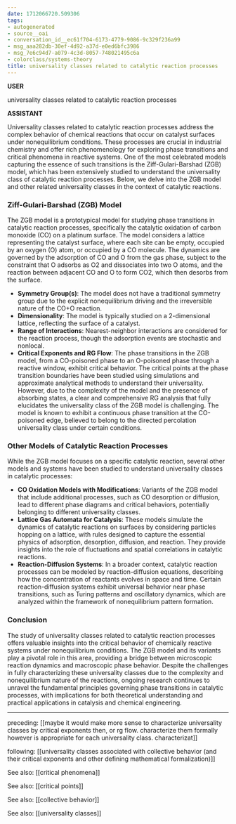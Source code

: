 ```yaml
---
date: 1712066720.509306
tags:
- autogenerated
- source__oai
- conversation_id__ec61f704-6173-4779-9086-9c329f236a99
- msg_aaa282db-30ef-4d92-a37d-e0ed6bfc3986
- msg_7e6c94d7-a079-4c3d-8057-748021495c6a
- colorclass/systems-theory
title: universality classes related to catalytic reaction processes
---
```


**USER**

universality classes related to catalytic reaction processes


**ASSISTANT**

Universality classes related to catalytic reaction processes address the complex behavior of chemical reactions that occur on catalyst surfaces under nonequilibrium conditions. These processes are crucial in industrial chemistry and offer rich phenomenology for exploring phase transitions and critical phenomena in reactive systems. One of the most celebrated models capturing the essence of such transitions is the Ziff-Gulari-Barshad (ZGB) model, which has been extensively studied to understand the universality class of catalytic reaction processes. Below, we delve into the ZGB model and other related universality classes in the context of catalytic reactions.

### Ziff-Gulari-Barshad (ZGB) Model

The ZGB model is a prototypical model for studying phase transitions in catalytic reaction processes, specifically the catalytic oxidation of carbon monoxide (CO) on a platinum surface. The model considers a lattice representing the catalyst surface, where each site can be empty, occupied by an oxygen (O) atom, or occupied by a CO molecule. The dynamics are governed by the adsorption of CO and O from the gas phase, subject to the constraint that O adsorbs as O2 and dissociates into two O atoms, and the reaction between adjacent CO and O to form CO2, which then desorbs from the surface.

- **Symmetry Group(s)**: The model does not have a traditional symmetry group due to the explicit nonequilibrium driving and the irreversible nature of the CO+O reaction.
- **Dimensionality**: The model is typically studied on a 2-dimensional lattice, reflecting the surface of a catalyst.
- **Range of Interactions**: Nearest-neighbor interactions are considered for the reaction process, though the adsorption events are stochastic and nonlocal.
- **Critical Exponents and RG Flow**: The phase transitions in the ZGB model, from a CO-poisoned phase to an O-poisoned phase through a reactive window, exhibit critical behavior. The critical points at the phase transition boundaries have been studied using simulations and approximate analytical methods to understand their universality. However, due to the complexity of the model and the presence of absorbing states, a clear and comprehensive RG analysis that fully elucidates the universality class of the ZGB model is challenging. The model is known to exhibit a continuous phase transition at the CO-poisoned edge, believed to belong to the directed percolation universality class under certain conditions.

### Other Models of Catalytic Reaction Processes

While the ZGB model focuses on a specific catalytic reaction, several other models and systems have been studied to understand universality classes in catalytic processes:

- **CO Oxidation Models with Modifications**: Variants of the ZGB model that include additional processes, such as CO desorption or diffusion, lead to different phase diagrams and critical behaviors, potentially belonging to different universality classes.
- **Lattice Gas Automata for Catalysis**: These models simulate the dynamics of catalytic reactions on surfaces by considering particles hopping on a lattice, with rules designed to capture the essential physics of adsorption, desorption, diffusion, and reaction. They provide insights into the role of fluctuations and spatial correlations in catalytic reactions.
- **Reaction-Diffusion Systems**: In a broader context, catalytic reaction processes can be modeled by reaction-diffusion equations, describing how the concentration of reactants evolves in space and time. Certain reaction-diffusion systems exhibit universal behavior near phase transitions, such as Turing patterns and oscillatory dynamics, which are analyzed within the framework of nonequilibrium pattern formation.

### Conclusion

The study of universality classes related to catalytic reaction processes offers valuable insights into the critical behavior of chemically reactive systems under nonequilibrium conditions. The ZGB model and its variants play a pivotal role in this area, providing a bridge between microscopic reaction dynamics and macroscopic phase behavior. Despite the challenges in fully characterizing these universality classes due to the complexity and nonequilibrium nature of the reactions, ongoing research continues to unravel the fundamental principles governing phase transitions in catalytic processes, with implications for both theoretical understanding and practical applications in catalysis and chemical engineering.


---

preceding: [[maybe it would make more sense to characterize universality classes by critical exponents then, or rg flow. characterize them formally however is appropriate for each universality class. characterizat]]  


following: [[universality classes associated with collective behavior (and their critical exponents and other defining mathematical formalization)]]

See also: [[critical phenomena]]


See also: [[critical points]]


See also: [[collective behavior]]


See also: [[universality classes]]